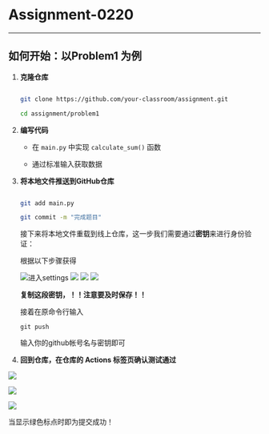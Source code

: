 # Assignment-0220
---
## 如何开始：以Problem1 为例
1. **克隆仓库**
   ```bash

   git clone https://github.com/your-classroom/assignment.git

   cd assignment/problem1

   ```

2. **编写代码**
   - 在 `main.py` 中实现 `calculate_sum()` 函数

   - 通过标准输入获取数据

3. **将本地文件推送到GitHub仓库**

   ```bash

   git add main.py

   git commit -m "完成题目"

    ```
   
   接下来将本地文件重载到线上仓库，这一步我们需要通过**密钥**来进行身份验证：

   根据以下步骤获得
   
   ![进入settings](./image/p2.jpg)
   ![](./image/p3.jpg)
   ![](./image/p4.jpg)
   ![](./image/p5.jpg)
   
   **复制这段密钥，！！注意要及时保存！！**
   
   接着在原命令行输入
   ```
   git push 
   ```
   
   输入你的github帐号名与密钥即可

5. **回到仓库，在仓库的 **Actions** 标签页确认测试通过**
   
![](./image/p1.jpg)

![](./image/p6.jpg)

![](./image/p7.jpg)

   当显示绿色标点时即为提交成功！


